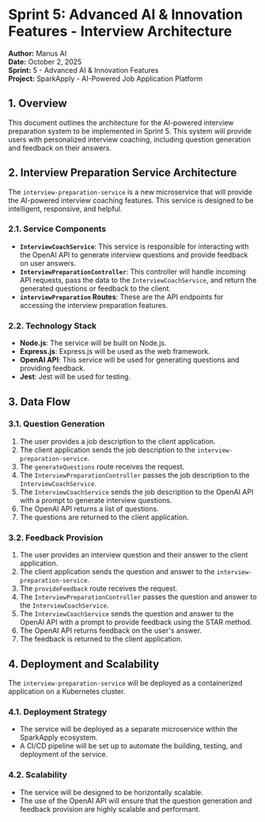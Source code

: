 # Sprint 5: Advanced AI & Innovation Features - Interview Architecture

**Author:** Manus AI  
**Date:** October 2, 2025  
**Sprint:** 5 - Advanced AI & Innovation Features  
**Project:** SparkApply - AI-Powered Job Application Platform

## 1. Overview

This document outlines the architecture for the AI-powered interview preparation system to be implemented in Sprint 5. This system will provide users with personalized interview coaching, including question generation and feedback on their answers.

## 2. Interview Preparation Service Architecture

The `interview-preparation-service` is a new microservice that will provide the AI-powered interview coaching features. This service is designed to be intelligent, responsive, and helpful.

### 2.1. Service Components

- **`InterviewCoachService`**: This service is responsible for interacting with the OpenAI API to generate interview questions and provide feedback on user answers.
- **`InterviewPreparationController`**: This controller will handle incoming API requests, pass the data to the `InterviewCoachService`, and return the generated questions or feedback to the client.
- **`interviewPreparation` Routes**: These are the API endpoints for accessing the interview preparation features.

### 2.2. Technology Stack

- **Node.js**: The service will be built on Node.js.
- **Express.js**: Express.js will be used as the web framework.
- **OpenAI API**: This service will be used for generating questions and providing feedback.
- **Jest**: Jest will be used for testing.

## 3. Data Flow

### 3.1. Question Generation

1. The user provides a job description to the client application.
2. The client application sends the job description to the `interview-preparation-service`.
3. The `generateQuestions` route receives the request.
4. The `InterviewPreparationController` passes the job description to the `InterviewCoachService`.
5. The `InterviewCoachService` sends the job description to the OpenAI API with a prompt to generate interview questions.
6. The OpenAI API returns a list of questions.
7. The questions are returned to the client application.

### 3.2. Feedback Provision

1. The user provides an interview question and their answer to the client application.
2. The client application sends the question and answer to the `interview-preparation-service`.
3. The `provideFeedback` route receives the request.
4. The `InterviewPreparationController` passes the question and answer to the `InterviewCoachService`.
5. The `InterviewCoachService` sends the question and answer to the OpenAI API with a prompt to provide feedback using the STAR method.
6. The OpenAI API returns feedback on the user's answer.
7. The feedback is returned to the client application.

## 4. Deployment and Scalability

The `interview-preparation-service` will be deployed as a containerized application on a Kubernetes cluster.

### 4.1. Deployment Strategy

- The service will be deployed as a separate microservice within the SparkApply ecosystem.
- A CI/CD pipeline will be set up to automate the building, testing, and deployment of the service.

### 4.2. Scalability

- The service will be designed to be horizontally scalable.
- The use of the OpenAI API will ensure that the question generation and feedback provision are highly scalable and performant.
